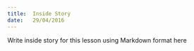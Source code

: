 ```yaml
---
title:  Inside Story
date:   29/04/2016
---
```


Write inside story for this lesson using Markdown format here